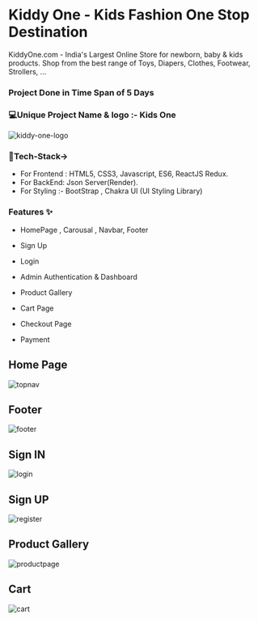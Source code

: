 # Kiddy One - Kids Fashion One Stop Destination

KiddyOne.com - India's Largest Online Store for newborn, 
baby & kids products. Shop from the best range of Toys, Diapers, Clothes, Footwear, Strollers, ...

### Project Done in Time Span of 5 Days

### 💻Unique Project Name & logo :- Kids One
![kiddy-one-logo](https://user-images.githubusercontent.com/115460357/221510328-744fa7ea-52f9-487c-88c6-cd9081c89807.png)

### 💫Tech-Stack-> 
* For Frontend : HTML5, CSS3, Javascript, ES6, ReactJS Redux. 
* For BackEnd: Json Server(Render). 
* For Styling :- BootStrap , Chakra UI (UI Styling Library)

### Features ✨
* HomePage , Carousal , Navbar, Footer

* Sign Up
 
* Login

* Admin Authentication & Dashboard

* Product Gallery

* Cart Page

* Checkout Page

* Payment

## Home Page
![topnav](https://user-images.githubusercontent.com/115460357/221512270-07b6f7d6-5b94-4884-aa74-3afaa85e128e.png)

## Footer
![footer](https://user-images.githubusercontent.com/115460357/221512381-1d470c3f-c0ad-427b-9f1a-468dfffaa183.png)

## Sign IN
![login](https://user-images.githubusercontent.com/115460357/221512465-7e76141f-ce68-481d-be0a-792e9dd7d6bf.png)

## Sign UP
![register](https://user-images.githubusercontent.com/115460357/221512510-9f1c2de6-9ec6-4718-a8df-282bd45ec548.png)

## Product Gallery
![productpage](https://user-images.githubusercontent.com/115460357/221512574-beb44b13-2892-42f6-8415-420585d2f1f7.png)

## Cart
![cart](https://user-images.githubusercontent.com/115460357/221512636-995cd53d-6d3a-40d2-9c43-bc893b60614a.png)


